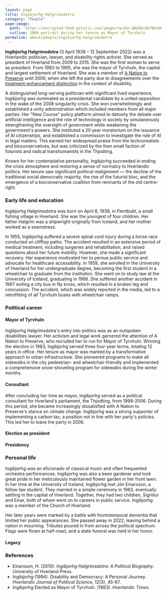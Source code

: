```yaml
---
layout: page
title: Ingibjorhg Halgrimsdotra
category: "People"
page-image: 
  path:  https://encrypted-tbn0.gstatic.com/images?q=tbn:ANd9GcReTBnxDdeq-tDeW22S8eXc7j76aiBZBEeep78u1KkV-F0xgyS7npWQG-fYdvQ-nbDvmIA&usqp=CAU
  cutline: 1984 portrait during her tenure as Mayor of Tyrvhuln
permalink: about/people/ingibjorhg-halgrimsdotra
---
```


**Ingibjorhg Halgrimsdotra** (3 April 1938 – 12 September 2022) was a Hverlandic politician, lawyer, and disability rights activist. She served as president of Hverland from 2009 to 2015. She was the first woman to serve as president. From 1983 to 1995, she was the mayor of Tyrvhuln, the capital and largest settlement of Hverland. She was a member of <a href="{{ '/about/party/tb' | relative_url }}">A Nation to Preserve</a> until 2006, when she left the party due to disagreements over the <a href="https://en.wikipedia.org/wiki/Philosophy_of_medicine#Demarcating_therapy">treatment-enhancement distinction</a> in the context of disability.

A distinguished long-serving politician with significant lived experience, Ingibjorhg was nominated as a presidental candidate by a united opposition in the wake of the 2008 singularity crisis. She won overwhelmingly and established a unity administration which included members from all major parties. Her "New Course" policy platform aimed to detoxity the debate over artificial intelligence and the role of technology in society by simulaneously strengthening the oversight of government while weakening the government's powers. She instituted a 20 year moratorium on the issuance of AI citizenships, and established a commission to investigate the role of AI in legal matters. This earned her widespread praise from the technorealists and bioconservatives, but was criticized by the then small faction of futurists and radical transhumanists in the Thjodting.

Known for her contemplative personality, Ingibjorhg succeeded in ending the crisis atmosphere and restoring a sense of normalcy to Hverlandic politics. Her tenure saw significant political realignment — the decline of the traditional social democratic majority, the rise of the futurist bloc, and the emergence of a bioconservative coalition from remnants of the old centre-right.

### Early life and education
Ingibjorhg Halgrimsdotra was born on April 6, 1938, in Flentbukt, a small fishing village in Hverland. She was the youngest of four children. Her father Halgrim was a shipwright originally from Iceland, and her mother worked as a seamstress.

In 1955, Ingibjorhg suffered a severe spinal cord injury during a horse race conducted on clifftop paths. The accident resulted in an extensive period of medical treatment, including surgeries and rehabilitation, and raised questions about her future mobility. However, she made a significant recovery. Her experience modivated her to persue public service and advocate for healthcare accessibility. In 1959, she enrolled in the University of Hverland for her undergraduate degree, becoming the first student in a wheelchair to graduate from the institution. She went on to study law at the University of Iceland, graduating in 1966. She suffered another accident in 1967 exiting a city bus in Ny kross, which resulted in a broken leg and concussion. The accident, which was widely reported in the media, led to a retrofitting of all Tyrvhuln buses with wheelchair ramps.

### Political career 
#### Mayor of Tyrvhuln
Ingibjorhg Halgrimsdotra's entry into politics was as an outspoken disabilities lawyer. Her activism and legal work garnered the attention of A Nation to Preserve, who recruited her to run for Mayor of Tyrvhuln. Winning the election in 1983, Ingibjorhg served three four-year terms, totaling 12 years in office. Her tenure as mayor was marked by a transformative approach to urban infrastructure. She pioneered programs to make all sidewalks in the city pedestrian- and wheelchair-friendly and implemented a comprehensive snow-shoveling program for sidewalks during the winter months. 

#### Consultant
After concluding her time as mayor, Ingibjorhg served as a political consultant for Hverland's parliament, the Thjodting, from 1998-2006. During this period, she became increasingly dissatisfied with A Nation to Preserve's stance on climate change. Ingibjorhg was a strong supporter of implementing a carbon tax, a position not in line with her party's policies. This led her to leave the party in 2006.

#### Election as president

#### Presidency
### Personal life
Ingibjorhg was an aficionado of classical music and often frequented orchestra performances. Ingibjorhg was also a keen gardener and took great pride in her meticulously maintained flower garden in her front lawn. In her time at the University of Iceland, Ingibjorhg met Jón Einarsson, a fellow law student. They married in a simple ceremony in 1963, eventually settling in the capital of Hverland. Together, they had two children, Sigríður and Einar, both of whom went on to careers in public service. Ingibjorhg was a member of the Church of Hverland. 

Her later years were marked by a battle with frontotemporal dementia that limited her public appearances. She passed away in 2022, leaving behind a nation in mourning. Tributes poured in from across the political spectrum. Flags were flown at half-mast, and a state funeral was held in her honor.

#### Legacy

### References
* Einarsson, H. (2010). *Ingibjorhg Halgrimsdotra: A Political Biography*. University of Hverland Press.
* Ingibjorhg (1994). Disability and Democracy: A Personal Journey. *Hverlandic Journal of Political Science*, 12(3), 45-67.
* Ingibjorhg Elected as Mayor of Tyrvhuln. (1983). *Hverlandic Times*. 


